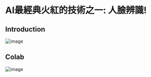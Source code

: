 # AI最經典火紅的技術之一: 人臉辨識!

## Introduction

![image](https://user-images.githubusercontent.com/89304181/139181301-d63f2331-31b4-4735-9fa0-11d51b79d42c.png)

## Colab

![image](https://user-images.githubusercontent.com/89304181/139181336-4cfed414-b43a-4897-b256-8962b535b5f7.png)
